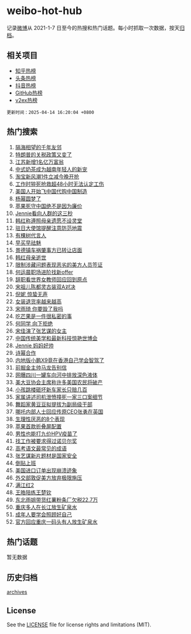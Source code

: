 # weibo-hot-hub

记录[微博](https://www.weibo.com)从 2021-1-7 日至今的热搜和热门话题。每小时抓取一次数据，按天[归档](archives)。

## 相关项目

- [知乎热榜](https://github.com/lonnyzhang423/zhihu-hot-hub)
- [头条热榜](https://github.com/lonnyzhang423/toutiao-hot-hub)
- [抖音热榜](https://github.com/lonnyzhang423/douyin-hot-hub)
- [GitHub热榜](https://github.com/lonnyzhang423/github-hot-hub)
- [v2ex热榜](https://github.com/lonnyzhang423/v2ex-hot-hub)


`更新时间：2025-04-14 16:20:04 +0800`

## 热门搜索

1. [隔海相望的千年友邻](https://m.weibo.cn/search?containerid=100103type%3D1%26t%3D10%26q%3D%23%E9%9A%94%E6%B5%B7%E7%9B%B8%E6%9C%9B%E7%9A%84%E5%8D%83%E5%B9%B4%E5%8F%8B%E9%82%BB%23&stream_entry_id=51&isnewpage=1&extparam=seat%3D1%26q%3D%2523%25E9%259A%2594%25E6%25B5%25B7%25E7%259B%25B8%25E6%259C%259B%25E7%259A%2584%25E5%258D%2583%25E5%25B9%25B4%25E5%258F%258B%25E9%2582%25BB%2523%26pos%3D0%26cate%3D10103%26dgr%3D0%26filter_type%3Drealtimehot%26stream_entry_id%3D51%26c_type%3D51%26display_time%3D1744618803%26pre_seqid%3D1744618803342084185974)
1. [特朗普的关税政策又变了](https://m.weibo.cn/search?containerid=100103type%3D1%26t%3D10%26q%3D%23%E7%89%B9%E6%9C%97%E6%99%AE%E7%9A%84%E5%85%B3%E7%A8%8E%E6%94%BF%E7%AD%96%E5%8F%88%E5%8F%98%E4%BA%86%23&stream_entry_id=31&isnewpage=1&extparam=seat%3D1%26q%3D%2523%25E7%2589%25B9%25E6%259C%2597%25E6%2599%25AE%25E7%259A%2584%25E5%2585%25B3%25E7%25A8%258E%25E6%2594%25BF%25E7%25AD%2596%25E5%258F%2588%25E5%258F%2598%25E4%25BA%2586%2523%26dgr%3D0%26realpos%3D1%26stream_entry_id%3D31%26band_rank%3D1%26flag%3D1%26lcate%3D5001%26pos%3D0%26filter_type%3Drealtimehot%26cate%3D5001%26c_type%3D31%26display_time%3D1744618803%26pre_seqid%3D1744618803342084185974)
1. [江苏新增1名亿万富翁](https://m.weibo.cn/search?containerid=100103type%3D1%26t%3D10%26q%3D%23%E6%B1%9F%E8%8B%8F%E6%96%B0%E5%A2%9E1%E5%90%8D%E4%BA%BF%E4%B8%87%E5%AF%8C%E7%BF%81%23&stream_entry_id=31&isnewpage=1&extparam=seat%3D1%26q%3D%2523%25E6%25B1%259F%25E8%258B%258F%25E6%2596%25B0%25E5%25A2%259E1%25E5%2590%258D%25E4%25BA%25BF%25E4%25B8%2587%25E5%25AF%258C%25E7%25BF%2581%2523%26dgr%3D0%26realpos%3D2%26stream_entry_id%3D31%26band_rank%3D2%26flag%3D1%26lcate%3D5001%26pos%3D1%26filter_type%3Drealtimehot%26cate%3D5001%26c_type%3D31%26display_time%3D1744618803%26pre_seqid%3D1744618803342084185974)
1. [中式奶茶成为越南年轻人的新宠](https://m.weibo.cn/search?containerid=100103type%3D1%26t%3D10%26q%3D%23%E4%B8%AD%E5%BC%8F%E5%A5%B6%E8%8C%B6%E6%88%90%E4%B8%BA%E8%B6%8A%E5%8D%97%E5%B9%B4%E8%BD%BB%E4%BA%BA%E7%9A%84%E6%96%B0%E5%AE%A0%23&stream_entry_id=31&isnewpage=1&extparam=seat%3D1%26q%3D%2523%25E4%25B8%25AD%25E5%25BC%258F%25E5%25A5%25B6%25E8%258C%25B6%25E6%2588%2590%25E4%25B8%25BA%25E8%25B6%258A%25E5%258D%2597%25E5%25B9%25B4%25E8%25BD%25BB%25E4%25BA%25BA%25E7%259A%2584%25E6%2596%25B0%25E5%25AE%25A0%2523%26dgr%3D0%26realpos%3D3%26stream_entry_id%3D31%26band_rank%3D3%26flag%3D0%26lcate%3D5001%26pos%3D2%26filter_type%3Drealtimehot%26cate%3D5001%26c_type%3D31%26display_time%3D1744618803%26pre_seqid%3D1744618803342084185974)
1. [淘宝新风潮1件立减今晚开抢](https://m.weibo.cn/search?containerid=100103type%3D1%26t%3D10%26q%3D%23%E6%B7%98%E5%AE%9D%E6%96%B0%E9%A3%8E%E6%BD%AE1%E4%BB%B6%E7%AB%8B%E5%87%8F%E4%BB%8A%E6%99%9A%E5%BC%80%E6%8A%A2%23&stream_entry_id=31&isnewpage=1&extparam=seat%3D1%26adid%3D282639%26dgr%3D0%26cate%3D5001%26stream_entry_id%3D31%26band_rank%3D4%26pos%3D3%26q%3D%2523%25E6%25B7%2598%25E5%25AE%259D%25E6%2596%25B0%25E9%25A3%258E%25E6%25BD%25AE1%25E4%25BB%25B6%25E7%25AB%258B%25E5%2587%258F%25E4%25BB%258A%25E6%2599%259A%25E5%25BC%2580%25E6%258A%25A2%2523%26topic_ad%3D1%26is_ad_pos%3D1%26filter_type%3Drealtimehot%26lcate%3D5001%26c_type%3D31%26display_time%3D1744618803%26pre_seqid%3D1744618803342084185974)
1. [工作时猝死抢救超48小时无法认定工伤](https://m.weibo.cn/search?containerid=100103type%3D1%26t%3D10%26q%3D%23%E5%B7%A5%E4%BD%9C%E6%97%B6%E7%8C%9D%E6%AD%BB%E6%8A%A2%E6%95%91%E8%B6%8548%E5%B0%8F%E6%97%B6%E6%97%A0%E6%B3%95%E8%AE%A4%E5%AE%9A%E5%B7%A5%E4%BC%A4%23&stream_entry_id=31&isnewpage=1&extparam=seat%3D1%26q%3D%2523%25E5%25B7%25A5%25E4%25BD%259C%25E6%2597%25B6%25E7%258C%259D%25E6%25AD%25BB%25E6%258A%25A2%25E6%2595%2591%25E8%25B6%258548%25E5%25B0%258F%25E6%2597%25B6%25E6%2597%25A0%25E6%25B3%2595%25E8%25AE%25A4%25E5%25AE%259A%25E5%25B7%25A5%25E4%25BC%25A4%2523%26dgr%3D0%26realpos%3D4%26stream_entry_id%3D31%26band_rank%3D4%26flag%3D0%26lcate%3D5001%26pos%3D4%26filter_type%3Drealtimehot%26cate%3D5001%26c_type%3D31%26display_time%3D1744618803%26pre_seqid%3D1744618803342084185974)
1. [美国人开始飞中国代购中国制造](https://m.weibo.cn/search?containerid=100103type%3D1%26t%3D10%26q%3D%23%E7%BE%8E%E5%9B%BD%E4%BA%BA%E5%BC%80%E5%A7%8B%E9%A3%9E%E4%B8%AD%E5%9B%BD%E4%BB%A3%E8%B4%AD%E4%B8%AD%E5%9B%BD%E5%88%B6%E9%80%A0%23&stream_entry_id=31&isnewpage=1&extparam=seat%3D1%26q%3D%2523%25E7%25BE%258E%25E5%259B%25BD%25E4%25BA%25BA%25E5%25BC%2580%25E5%25A7%258B%25E9%25A3%259E%25E4%25B8%25AD%25E5%259B%25BD%25E4%25BB%25A3%25E8%25B4%25AD%25E4%25B8%25AD%25E5%259B%25BD%25E5%2588%25B6%25E9%2580%25A0%2523%26dgr%3D0%26realpos%3D5%26stream_entry_id%3D31%26band_rank%3D5%26flag%3D0%26lcate%3D5001%26pos%3D5%26filter_type%3Drealtimehot%26cate%3D5001%26c_type%3D31%26display_time%3D1744618803%26pre_seqid%3D1744618803342084185974)
1. [杨幂圆梦了](https://m.weibo.cn/search?containerid=100103type%3D1%26t%3D10%26q%3D%23%E6%9D%A8%E5%B9%82%E5%9C%86%E6%A2%A6%E4%BA%86%23&stream_entry_id=31&isnewpage=1&extparam=seat%3D1%26q%3D%2523%25E6%259D%25A8%25E5%25B9%2582%25E5%259C%2586%25E6%25A2%25A6%25E4%25BA%2586%2523%26dgr%3D0%26realpos%3D6%26stream_entry_id%3D31%26band_rank%3D6%26flag%3D16%26lcate%3D5001%26pos%3D6%26filter_type%3Drealtimehot%26cate%3D5001%26c_type%3D31%26display_time%3D1744618803%26pre_seqid%3D1744618803342084185974)
1. [苹果死守中国绝不是因为廉价](https://m.weibo.cn/search?containerid=100103type%3D1%26t%3D10%26q%3D%23%E8%8B%B9%E6%9E%9C%E6%AD%BB%E5%AE%88%E4%B8%AD%E5%9B%BD%E7%BB%9D%E4%B8%8D%E6%98%AF%E5%9B%A0%E4%B8%BA%E5%BB%89%E4%BB%B7%23&stream_entry_id=31&isnewpage=1&extparam=seat%3D1%26q%3D%2523%25E8%258B%25B9%25E6%259E%259C%25E6%25AD%25BB%25E5%25AE%2588%25E4%25B8%25AD%25E5%259B%25BD%25E7%25BB%259D%25E4%25B8%258D%25E6%2598%25AF%25E5%259B%25A0%25E4%25B8%25BA%25E5%25BB%2589%25E4%25BB%25B7%2523%26dgr%3D0%26realpos%3D7%26stream_entry_id%3D31%26band_rank%3D7%26flag%3D0%26lcate%3D5001%26pos%3D7%26filter_type%3Drealtimehot%26cate%3D5001%26c_type%3D31%26display_time%3D1744618803%26pre_seqid%3D1744618803342084185974)
1. [Jennie看向人群的这三秒](https://m.weibo.cn/search?containerid=100103type%3D1%26t%3D10%26q%3DJennie%E7%9C%8B%E5%90%91%E4%BA%BA%E7%BE%A4%E7%9A%84%E8%BF%99%E4%B8%89%E7%A7%92&stream_entry_id=31&isnewpage=1&extparam=seat%3D1%26q%3DJennie%25E7%259C%258B%25E5%2590%2591%25E4%25BA%25BA%25E7%25BE%25A4%25E7%259A%2584%25E8%25BF%2599%25E4%25B8%2589%25E7%25A7%2592%26dgr%3D0%26realpos%3D8%26stream_entry_id%3D31%26band_rank%3D8%26flag%3D1%26lcate%3D5001%26pos%3D8%26filter_type%3Drealtimehot%26cate%3D5001%26c_type%3D31%26display_time%3D1744618803%26pre_seqid%3D1744618803342084185974)
1. [韩红称遵照母亲遗愿不设灵堂](https://m.weibo.cn/search?containerid=100103type%3D1%26t%3D10%26q%3D%23%E9%9F%A9%E7%BA%A2%E7%A7%B0%E9%81%B5%E7%85%A7%E6%AF%8D%E4%BA%B2%E9%81%97%E6%84%BF%E4%B8%8D%E8%AE%BE%E7%81%B5%E5%A0%82%23&stream_entry_id=31&isnewpage=1&extparam=seat%3D1%26q%3D%2523%25E9%259F%25A9%25E7%25BA%25A2%25E7%25A7%25B0%25E9%2581%25B5%25E7%2585%25A7%25E6%25AF%258D%25E4%25BA%25B2%25E9%2581%2597%25E6%2584%25BF%25E4%25B8%258D%25E8%25AE%25BE%25E7%2581%25B5%25E5%25A0%2582%2523%26dgr%3D0%26realpos%3D9%26stream_entry_id%3D31%26band_rank%3D9%26flag%3D1%26lcate%3D5001%26pos%3D9%26filter_type%3Drealtimehot%26cate%3D5001%26c_type%3D31%26display_time%3D1744618803%26pre_seqid%3D1744618803342084185974)
1. [驻日大使馆提醒注意防范地震](https://m.weibo.cn/search?containerid=100103type%3D1%26t%3D10%26q%3D%23%E9%A9%BB%E6%97%A5%E5%A4%A7%E4%BD%BF%E9%A6%86%E6%8F%90%E9%86%92%E6%B3%A8%E6%84%8F%E9%98%B2%E8%8C%83%E5%9C%B0%E9%9C%87%23&stream_entry_id=31&isnewpage=1&extparam=seat%3D1%26q%3D%2523%25E9%25A9%25BB%25E6%2597%25A5%25E5%25A4%25A7%25E4%25BD%25BF%25E9%25A6%2586%25E6%258F%2590%25E9%2586%2592%25E6%25B3%25A8%25E6%2584%258F%25E9%2598%25B2%25E8%258C%2583%25E5%259C%25B0%25E9%259C%2587%2523%26dgr%3D0%26realpos%3D10%26stream_entry_id%3D31%26band_rank%3D10%26flag%3D0%26lcate%3D5001%26pos%3D10%26filter_type%3Drealtimehot%26cate%3D5001%26c_type%3D31%26display_time%3D1744618803%26pre_seqid%3D1744618803342084185974)
1. [有棵树代言人](https://m.weibo.cn/search?containerid=100103type%3D1%26t%3D10%26q%3D%E6%9C%89%E6%A3%B5%E6%A0%91%E4%BB%A3%E8%A8%80%E4%BA%BA&stream_entry_id=31&isnewpage=1&extparam=seat%3D1%26q%3D%25E6%259C%2589%25E6%25A3%25B5%25E6%25A0%2591%25E4%25BB%25A3%25E8%25A8%2580%25E4%25BA%25BA%26dgr%3D0%26realpos%3D11%26stream_entry_id%3D31%26band_rank%3D11%26flag%3D1%26lcate%3D5001%26pos%3D11%26filter_type%3Drealtimehot%26cate%3D5001%26c_type%3D31%26display_time%3D1744618803%26pre_seqid%3D1744618803342084185974)
1. [早买早祛魅](https://m.weibo.cn/search?containerid=100103type%3D1%26t%3D10%26q%3D%E6%97%A9%E4%B9%B0%E6%97%A9%E7%A5%9B%E9%AD%85&stream_entry_id=31&isnewpage=1&extparam=seat%3D1%26q%3D%25E6%2597%25A9%25E4%25B9%25B0%25E6%2597%25A9%25E7%25A5%259B%25E9%25AD%2585%26dgr%3D0%26realpos%3D12%26stream_entry_id%3D31%26band_rank%3D12%26flag%3D1%26lcate%3D5001%26pos%3D12%26filter_type%3Drealtimehot%26cate%3D5001%26c_type%3D31%26display_time%3D1744618803%26pre_seqid%3D1744618803342084185974)
1. [景德镇车祸肇事方已转让店面](https://m.weibo.cn/search?containerid=100103type%3D1%26t%3D10%26q%3D%23%E6%99%AF%E5%BE%B7%E9%95%87%E8%BD%A6%E7%A5%B8%E8%82%87%E4%BA%8B%E6%96%B9%E5%B7%B2%E8%BD%AC%E8%AE%A9%E5%BA%97%E9%9D%A2%23&stream_entry_id=31&isnewpage=1&extparam=seat%3D1%26q%3D%2523%25E6%2599%25AF%25E5%25BE%25B7%25E9%2595%2587%25E8%25BD%25A6%25E7%25A5%25B8%25E8%2582%2587%25E4%25BA%258B%25E6%2596%25B9%25E5%25B7%25B2%25E8%25BD%25AC%25E8%25AE%25A9%25E5%25BA%2597%25E9%259D%25A2%2523%26dgr%3D0%26realpos%3D13%26stream_entry_id%3D31%26band_rank%3D13%26flag%3D2%26lcate%3D5001%26pos%3D13%26filter_type%3Drealtimehot%26cate%3D5001%26c_type%3D31%26display_time%3D1744618803%26pre_seqid%3D1744618803342084185974)
1. [韩红母亲逝世](https://m.weibo.cn/search?containerid=100103type%3D1%26t%3D10%26q%3D%23%E9%9F%A9%E7%BA%A2%E6%AF%8D%E4%BA%B2%E9%80%9D%E4%B8%96%23&stream_entry_id=31&isnewpage=1&extparam=seat%3D1%26q%3D%2523%25E9%259F%25A9%25E7%25BA%25A2%25E6%25AF%258D%25E4%25BA%25B2%25E9%2580%259D%25E4%25B8%2596%2523%26dgr%3D0%26realpos%3D14%26stream_entry_id%3D31%26band_rank%3D14%26flag%3D2%26lcate%3D5001%26pos%3D14%26filter_type%3Drealtimehot%26cate%3D5001%26c_type%3D31%26display_time%3D1744618803%26pre_seqid%3D1744618803342084185974)
1. [限制涉藏问题表现恶劣的美方人员签证](https://m.weibo.cn/search?containerid=100103type%3D1%26t%3D10%26q%3D%23%E9%99%90%E5%88%B6%E6%B6%89%E8%97%8F%E9%97%AE%E9%A2%98%E8%A1%A8%E7%8E%B0%E6%81%B6%E5%8A%A3%E7%9A%84%E7%BE%8E%E6%96%B9%E4%BA%BA%E5%91%98%E7%AD%BE%E8%AF%81%23&stream_entry_id=31&isnewpage=1&extparam=seat%3D1%26q%3D%2523%25E9%2599%2590%25E5%2588%25B6%25E6%25B6%2589%25E8%2597%258F%25E9%2597%25AE%25E9%25A2%2598%25E8%25A1%25A8%25E7%258E%25B0%25E6%2581%25B6%25E5%258A%25A3%25E7%259A%2584%25E7%25BE%258E%25E6%2596%25B9%25E4%25BA%25BA%25E5%2591%2598%25E7%25AD%25BE%25E8%25AF%2581%2523%26dgr%3D0%26realpos%3D15%26stream_entry_id%3D31%26band_rank%3D15%26flag%3D1%26lcate%3D5001%26pos%3D15%26filter_type%3Drealtimehot%26cate%3D5001%26c_type%3D31%26display_time%3D1744618803%26pre_seqid%3D1744618803342084185974)
1. [何运晨职场进阶找新offer](https://m.weibo.cn/search?containerid=100103type%3D1%26t%3D10%26q%3D%23%E4%BD%95%E8%BF%90%E6%99%A8%E8%81%8C%E5%9C%BA%E8%BF%9B%E9%98%B6%E6%89%BE%E6%96%B0offer%23&stream_entry_id=31&isnewpage=1&extparam=seat%3D1%26q%3D%2523%25E4%25BD%2595%25E8%25BF%2590%25E6%2599%25A8%25E8%2581%258C%25E5%259C%25BA%25E8%25BF%259B%25E9%2598%25B6%25E6%2589%25BE%25E6%2596%25B0offer%2523%26dgr%3D0%26realpos%3D16%26stream_entry_id%3D31%26band_rank%3D16%26flag%3D1%26lcate%3D5001%26pos%3D16%26filter_type%3Drealtimehot%26cate%3D5001%26c_type%3D31%26display_time%3D1744618803%26pre_seqid%3D1744618803342084185974)
1. [辞职看世界女教师回应回到原点](https://m.weibo.cn/search?containerid=100103type%3D1%26t%3D10%26q%3D%23%E8%BE%9E%E8%81%8C%E7%9C%8B%E4%B8%96%E7%95%8C%E5%A5%B3%E6%95%99%E5%B8%88%E5%9B%9E%E5%BA%94%E5%9B%9E%E5%88%B0%E5%8E%9F%E7%82%B9%23&stream_entry_id=31&isnewpage=1&extparam=seat%3D1%26q%3D%2523%25E8%25BE%259E%25E8%2581%258C%25E7%259C%258B%25E4%25B8%2596%25E7%2595%258C%25E5%25A5%25B3%25E6%2595%2599%25E5%25B8%2588%25E5%259B%259E%25E5%25BA%2594%25E5%259B%259E%25E5%2588%25B0%25E5%258E%259F%25E7%2582%25B9%2523%26dgr%3D0%26realpos%3D17%26stream_entry_id%3D31%26band_rank%3D17%26flag%3D1%26lcate%3D5001%26pos%3D17%26filter_type%3Drealtimehot%26cate%3D5001%26c_type%3D31%26display_time%3D1744618803%26pre_seqid%3D1744618803342084185974)
1. [宋祖儿陈都灵古装双A对决](https://m.weibo.cn/search?containerid=100103type%3D1%26t%3D10%26q%3D%E5%AE%8B%E7%A5%96%E5%84%BF%E9%99%88%E9%83%BD%E7%81%B5%E5%8F%A4%E8%A3%85%E5%8F%8CA%E5%AF%B9%E5%86%B3&stream_entry_id=31&isnewpage=1&extparam=seat%3D1%26q%3D%25E5%25AE%258B%25E7%25A5%2596%25E5%2584%25BF%25E9%2599%2588%25E9%2583%25BD%25E7%2581%25B5%25E5%258F%25A4%25E8%25A3%2585%25E5%258F%258CA%25E5%25AF%25B9%25E5%2586%25B3%26dgr%3D0%26realpos%3D18%26stream_entry_id%3D31%26band_rank%3D18%26flag%3D1%26lcate%3D5001%26pos%3D18%26filter_type%3Drealtimehot%26cate%3D5001%26c_type%3D31%26display_time%3D1744618803%26pre_seqid%3D1744618803342084185974)
1. [倪妮 惊蛰无声](https://m.weibo.cn/search?containerid=100103type%3D1%26t%3D10%26q%3D%E5%80%AA%E5%A6%AE+%E6%83%8A%E8%9B%B0%E6%97%A0%E5%A3%B0&stream_entry_id=31&isnewpage=1&extparam=seat%3D1%26q%3D%25E5%2580%25AA%25E5%25A6%25AE%2520%25E6%2583%258A%25E8%259B%25B0%25E6%2597%25A0%25E5%25A3%25B0%26dgr%3D0%26realpos%3D19%26stream_entry_id%3D31%26band_rank%3D19%26flag%3D1%26lcate%3D5001%26pos%3D19%26filter_type%3Drealtimehot%26cate%3D5001%26c_type%3D31%26display_time%3D1744618803%26pre_seqid%3D1744618803342084185974)
1. [女装退货率越来越高](https://m.weibo.cn/search?containerid=100103type%3D1%26t%3D10%26q%3D%23%E5%A5%B3%E8%A3%85%E9%80%80%E8%B4%A7%E7%8E%87%E8%B6%8A%E6%9D%A5%E8%B6%8A%E9%AB%98%23&stream_entry_id=31&isnewpage=1&extparam=seat%3D1%26q%3D%2523%25E5%25A5%25B3%25E8%25A3%2585%25E9%2580%2580%25E8%25B4%25A7%25E7%258E%2587%25E8%25B6%258A%25E6%259D%25A5%25E8%25B6%258A%25E9%25AB%2598%2523%26dgr%3D0%26realpos%3D20%26stream_entry_id%3D31%26band_rank%3D20%26flag%3D1%26lcate%3D5001%26pos%3D20%26filter_type%3Drealtimehot%26cate%3D5001%26c_type%3D31%26display_time%3D1744618803%26pre_seqid%3D1744618803342084185974)
1. [宋雨琦 你要毁了我吗](https://m.weibo.cn/search?containerid=100103type%3D1%26t%3D10%26q%3D%E5%AE%8B%E9%9B%A8%E7%90%A6+%E4%BD%A0%E8%A6%81%E6%AF%81%E4%BA%86%E6%88%91%E5%90%97&stream_entry_id=31&isnewpage=1&extparam=seat%3D1%26q%3D%25E5%25AE%258B%25E9%259B%25A8%25E7%2590%25A6%2520%25E4%25BD%25A0%25E8%25A6%2581%25E6%25AF%2581%25E4%25BA%2586%25E6%2588%2591%25E5%2590%2597%26dgr%3D0%26realpos%3D21%26stream_entry_id%3D31%26band_rank%3D21%26flag%3D1%26lcate%3D5001%26pos%3D21%26filter_type%3Drealtimehot%26cate%3D5001%26c_type%3D31%26display_time%3D1744618803%26pre_seqid%3D1744618803342084185974)
1. [吃芒果是一件很私密的事](https://m.weibo.cn/search?containerid=100103type%3D1%26t%3D10%26q%3D%E5%90%83%E8%8A%92%E6%9E%9C%E6%98%AF%E4%B8%80%E4%BB%B6%E5%BE%88%E7%A7%81%E5%AF%86%E7%9A%84%E4%BA%8B&stream_entry_id=31&isnewpage=1&extparam=seat%3D1%26q%3D%25E5%2590%2583%25E8%258A%2592%25E6%259E%259C%25E6%2598%25AF%25E4%25B8%2580%25E4%25BB%25B6%25E5%25BE%2588%25E7%25A7%2581%25E5%25AF%2586%25E7%259A%2584%25E4%25BA%258B%26dgr%3D0%26realpos%3D22%26stream_entry_id%3D31%26band_rank%3D22%26flag%3D2%26lcate%3D5001%26pos%3D22%26filter_type%3Drealtimehot%26cate%3D5001%26c_type%3D31%26display_time%3D1744618803%26pre_seqid%3D1744618803342084185974)
1. [何同学 向下拒绝](https://m.weibo.cn/search?containerid=100103type%3D1%26t%3D10%26q%3D%E4%BD%95%E5%90%8C%E5%AD%A6+%E5%90%91%E4%B8%8B%E6%8B%92%E7%BB%9D&stream_entry_id=31&isnewpage=1&extparam=seat%3D1%26q%3D%25E4%25BD%2595%25E5%2590%258C%25E5%25AD%25A6%2520%25E5%2590%2591%25E4%25B8%258B%25E6%258B%2592%25E7%25BB%259D%26dgr%3D0%26realpos%3D23%26stream_entry_id%3D31%26band_rank%3D23%26flag%3D0%26lcate%3D5001%26pos%3D23%26filter_type%3Drealtimehot%26cate%3D5001%26c_type%3D31%26display_time%3D1744618803%26pre_seqid%3D1744618803342084185974)
1. [宋佳演了张艺谋的女主](https://m.weibo.cn/search?containerid=100103type%3D1%26t%3D10%26q%3D%E5%AE%8B%E4%BD%B3%E6%BC%94%E4%BA%86%E5%BC%A0%E8%89%BA%E8%B0%8B%E7%9A%84%E5%A5%B3%E4%B8%BB&stream_entry_id=31&isnewpage=1&extparam=seat%3D1%26q%3D%25E5%25AE%258B%25E4%25BD%25B3%25E6%25BC%2594%25E4%25BA%2586%25E5%25BC%25A0%25E8%2589%25BA%25E8%25B0%258B%25E7%259A%2584%25E5%25A5%25B3%25E4%25B8%25BB%26dgr%3D0%26realpos%3D24%26stream_entry_id%3D31%26band_rank%3D24%26flag%3D1%26lcate%3D5001%26pos%3D24%26filter_type%3Drealtimehot%26cate%3D5001%26c_type%3D31%26display_time%3D1744618803%26pre_seqid%3D1744618803342084185974)
1. [中国传统美学和最新科技惊艳世博会](https://m.weibo.cn/search?containerid=100103type%3D1%26t%3D10%26q%3D%23%E4%B8%AD%E5%9B%BD%E4%BC%A0%E7%BB%9F%E7%BE%8E%E5%AD%A6%E5%92%8C%E6%9C%80%E6%96%B0%E7%A7%91%E6%8A%80%E6%83%8A%E8%89%B3%E4%B8%96%E5%8D%9A%E4%BC%9A%23&stream_entry_id=31&isnewpage=1&extparam=seat%3D1%26q%3D%2523%25E4%25B8%25AD%25E5%259B%25BD%25E4%25BC%25A0%25E7%25BB%259F%25E7%25BE%258E%25E5%25AD%25A6%25E5%2592%258C%25E6%259C%2580%25E6%2596%25B0%25E7%25A7%2591%25E6%258A%2580%25E6%2583%258A%25E8%2589%25B3%25E4%25B8%2596%25E5%258D%259A%25E4%25BC%259A%2523%26dgr%3D0%26realpos%3D25%26stream_entry_id%3D31%26band_rank%3D25%26flag%3D1%26lcate%3D5001%26pos%3D25%26filter_type%3Drealtimehot%26cate%3D5001%26c_type%3D31%26display_time%3D1744618803%26pre_seqid%3D1744618803342084185974)
1. [Jennie 妈妈好帅](https://m.weibo.cn/search?containerid=100103type%3D1%26t%3D10%26q%3DJennie+%E5%A6%88%E5%A6%88%E5%A5%BD%E5%B8%85&stream_entry_id=31&isnewpage=1&extparam=seat%3D1%26q%3DJennie%2520%25E5%25A6%2588%25E5%25A6%2588%25E5%25A5%25BD%25E5%25B8%2585%26dgr%3D0%26realpos%3D26%26stream_entry_id%3D31%26band_rank%3D26%26flag%3D0%26lcate%3D5001%26pos%3D26%26filter_type%3Drealtimehot%26cate%3D5001%26c_type%3D31%26display_time%3D1744618803%26pre_seqid%3D1744618803342084185974)
1. [诗幂合作](https://m.weibo.cn/search?containerid=100103type%3D1%26t%3D10%26q%3D%E8%AF%97%E5%B9%82%E5%90%88%E4%BD%9C&stream_entry_id=31&isnewpage=1&extparam=seat%3D1%26q%3D%25E8%25AF%2597%25E5%25B9%2582%25E5%2590%2588%25E4%25BD%259C%26dgr%3D0%26realpos%3D27%26stream_entry_id%3D31%26band_rank%3D27%26flag%3D0%26lcate%3D5001%26pos%3D27%26filter_type%3Drealtimehot%26cate%3D5001%26c_type%3D31%26display_time%3D1744618803%26pre_seqid%3D1744618803342084185974)
1. [内地版小鹏X9竟在香港自己学会智驾了](https://m.weibo.cn/search?containerid=100103type%3D1%26t%3D10%26q%3D%23%E5%86%85%E5%9C%B0%E7%89%88%E5%B0%8F%E9%B9%8FX9%E7%AB%9F%E5%9C%A8%E9%A6%99%E6%B8%AF%E8%87%AA%E5%B7%B1%E5%AD%A6%E4%BC%9A%E6%99%BA%E9%A9%BE%E4%BA%86%23&stream_entry_id=31&isnewpage=1&extparam=seat%3D1%26q%3D%2523%25E5%2586%2585%25E5%259C%25B0%25E7%2589%2588%25E5%25B0%258F%25E9%25B9%258FX9%25E7%25AB%259F%25E5%259C%25A8%25E9%25A6%2599%25E6%25B8%25AF%25E8%2587%25AA%25E5%25B7%25B1%25E5%25AD%25A6%25E4%25BC%259A%25E6%2599%25BA%25E9%25A9%25BE%25E4%25BA%2586%2523%26dgr%3D0%26realpos%3D28%26stream_entry_id%3D31%26band_rank%3D28%26flag%3D1%26lcate%3D5001%26pos%3D28%26filter_type%3Drealtimehot%26cate%3D5001%26c_type%3D31%26display_time%3D1744618803%26pre_seqid%3D1744618803342084185974)
1. [前掘金主帅马龙告别信](https://m.weibo.cn/search?containerid=100103type%3D1%26t%3D10%26q%3D%23%E5%89%8D%E6%8E%98%E9%87%91%E4%B8%BB%E5%B8%85%E9%A9%AC%E9%BE%99%E5%91%8A%E5%88%AB%E4%BF%A1%23&stream_entry_id=31&isnewpage=1&extparam=seat%3D1%26q%3D%2523%25E5%2589%258D%25E6%258E%2598%25E9%2587%2591%25E4%25B8%25BB%25E5%25B8%2585%25E9%25A9%25AC%25E9%25BE%2599%25E5%2591%258A%25E5%2588%25AB%25E4%25BF%25A1%2523%26dgr%3D0%26realpos%3D29%26stream_entry_id%3D31%26band_rank%3D29%26flag%3D0%26lcate%3D5001%26pos%3D29%26filter_type%3Drealtimehot%26cate%3D5001%26c_type%3D31%26display_time%3D1744618803%26pre_seqid%3D1744618803342084185974)
1. [网曝四川一罐车向河中排放深色液体](https://m.weibo.cn/search?containerid=100103type%3D1%26t%3D10%26q%3D%23%E7%BD%91%E6%9B%9D%E5%9B%9B%E5%B7%9D%E4%B8%80%E7%BD%90%E8%BD%A6%E5%90%91%E6%B2%B3%E4%B8%AD%E6%8E%92%E6%94%BE%E6%B7%B1%E8%89%B2%E6%B6%B2%E4%BD%93%23&stream_entry_id=31&isnewpage=1&extparam=seat%3D1%26q%3D%2523%25E7%25BD%2591%25E6%259B%259D%25E5%259B%259B%25E5%25B7%259D%25E4%25B8%2580%25E7%25BD%2590%25E8%25BD%25A6%25E5%2590%2591%25E6%25B2%25B3%25E4%25B8%25AD%25E6%258E%2592%25E6%2594%25BE%25E6%25B7%25B1%25E8%2589%25B2%25E6%25B6%25B2%25E4%25BD%2593%2523%26dgr%3D0%26realpos%3D30%26stream_entry_id%3D31%26band_rank%3D30%26flag%3D1%26lcate%3D5001%26pos%3D30%26filter_type%3Drealtimehot%26cate%3D5001%26c_type%3D31%26display_time%3D1744618803%26pre_seqid%3D1744618803342084185974)
1. [美大豆协会主席称许多美国农民将破产](https://m.weibo.cn/search?containerid=100103type%3D1%26t%3D10%26q%3D%23%E7%BE%8E%E5%A4%A7%E8%B1%86%E5%8D%8F%E4%BC%9A%E4%B8%BB%E5%B8%AD%E7%A7%B0%E8%AE%B8%E5%A4%9A%E7%BE%8E%E5%9B%BD%E5%86%9C%E6%B0%91%E5%B0%86%E7%A0%B4%E4%BA%A7%23&stream_entry_id=31&isnewpage=1&extparam=seat%3D1%26q%3D%2523%25E7%25BE%258E%25E5%25A4%25A7%25E8%25B1%2586%25E5%258D%258F%25E4%25BC%259A%25E4%25B8%25BB%25E5%25B8%25AD%25E7%25A7%25B0%25E8%25AE%25B8%25E5%25A4%259A%25E7%25BE%258E%25E5%259B%25BD%25E5%2586%259C%25E6%25B0%2591%25E5%25B0%2586%25E7%25A0%25B4%25E4%25BA%25A7%2523%26dgr%3D0%26realpos%3D31%26stream_entry_id%3D31%26band_rank%3D31%26flag%3D1%26lcate%3D5001%26pos%3D31%26filter_type%3Drealtimehot%26cate%3D5001%26c_type%3D31%26display_time%3D1744618803%26pre_seqid%3D1744618803342084185974)
1. [小孩跳楼砸坏新车家长只赔几百](https://m.weibo.cn/search?containerid=100103type%3D1%26t%3D10%26q%3D%23%E5%B0%8F%E5%AD%A9%E8%B7%B3%E6%A5%BC%E7%A0%B8%E5%9D%8F%E6%96%B0%E8%BD%A6%E5%AE%B6%E9%95%BF%E5%8F%AA%E8%B5%94%E5%87%A0%E7%99%BE%23&stream_entry_id=31&isnewpage=1&extparam=seat%3D1%26q%3D%2523%25E5%25B0%258F%25E5%25AD%25A9%25E8%25B7%25B3%25E6%25A5%25BC%25E7%25A0%25B8%25E5%259D%258F%25E6%2596%25B0%25E8%25BD%25A6%25E5%25AE%25B6%25E9%2595%25BF%25E5%258F%25AA%25E8%25B5%2594%25E5%2587%25A0%25E7%2599%25BE%2523%26dgr%3D0%26realpos%3D32%26stream_entry_id%3D31%26band_rank%3D32%26flag%3D0%26lcate%3D5001%26pos%3D32%26filter_type%3Drealtimehot%26cate%3D5001%26c_type%3D31%26display_time%3D1744618803%26pre_seqid%3D1744618803342084185974)
1. [家属讲述司机泄愤撞死一家三口案细节](https://m.weibo.cn/search?containerid=100103type%3D1%26t%3D10%26q%3D%23%E5%AE%B6%E5%B1%9E%E8%AE%B2%E8%BF%B0%E5%8F%B8%E6%9C%BA%E6%B3%84%E6%84%A4%E6%92%9E%E6%AD%BB%E4%B8%80%E5%AE%B6%E4%B8%89%E5%8F%A3%E6%A1%88%E7%BB%86%E8%8A%82%23&stream_entry_id=31&isnewpage=1&extparam=seat%3D1%26q%3D%2523%25E5%25AE%25B6%25E5%25B1%259E%25E8%25AE%25B2%25E8%25BF%25B0%25E5%258F%25B8%25E6%259C%25BA%25E6%25B3%2584%25E6%2584%25A4%25E6%2592%259E%25E6%25AD%25BB%25E4%25B8%2580%25E5%25AE%25B6%25E4%25B8%2589%25E5%258F%25A3%25E6%25A1%2588%25E7%25BB%2586%25E8%258A%2582%2523%26dgr%3D0%26realpos%3D33%26stream_entry_id%3D31%26band_rank%3D33%26flag%3D1%26lcate%3D5001%26pos%3D33%26filter_type%3Drealtimehot%26cate%3D5001%26c_type%3D31%26display_time%3D1744618803%26pre_seqid%3D1744618803342084185974)
1. [舞蹈家黄豆豆拟提拔为副局级干部](https://m.weibo.cn/search?containerid=100103type%3D1%26t%3D10%26q%3D%23%E8%88%9E%E8%B9%88%E5%AE%B6%E9%BB%84%E8%B1%86%E8%B1%86%E6%8B%9F%E6%8F%90%E6%8B%94%E4%B8%BA%E5%89%AF%E5%B1%80%E7%BA%A7%E5%B9%B2%E9%83%A8%23&stream_entry_id=31&isnewpage=1&extparam=seat%3D1%26q%3D%2523%25E8%2588%259E%25E8%25B9%2588%25E5%25AE%25B6%25E9%25BB%2584%25E8%25B1%2586%25E8%25B1%2586%25E6%258B%259F%25E6%258F%2590%25E6%258B%2594%25E4%25B8%25BA%25E5%2589%25AF%25E5%25B1%2580%25E7%25BA%25A7%25E5%25B9%25B2%25E9%2583%25A8%2523%26dgr%3D0%26realpos%3D34%26stream_entry_id%3D31%26band_rank%3D34%26flag%3D1%26lcate%3D5001%26pos%3D34%26filter_type%3Drealtimehot%26cate%3D5001%26c_type%3D31%26display_time%3D1744618803%26pre_seqid%3D1744618803342084185974)
1. [哪吒内部人士回应传原CEO张勇在英国](https://m.weibo.cn/search?containerid=100103type%3D1%26t%3D10%26q%3D%23%E5%93%AA%E5%90%92%E5%86%85%E9%83%A8%E4%BA%BA%E5%A3%AB%E5%9B%9E%E5%BA%94%E4%BC%A0%E5%8E%9FCEO%E5%BC%A0%E5%8B%87%E5%9C%A8%E8%8B%B1%E5%9B%BD%23&stream_entry_id=31&isnewpage=1&extparam=seat%3D1%26q%3D%2523%25E5%2593%25AA%25E5%2590%2592%25E5%2586%2585%25E9%2583%25A8%25E4%25BA%25BA%25E5%25A3%25AB%25E5%259B%259E%25E5%25BA%2594%25E4%25BC%25A0%25E5%258E%259FCEO%25E5%25BC%25A0%25E5%258B%2587%25E5%259C%25A8%25E8%258B%25B1%25E5%259B%25BD%2523%26dgr%3D0%26realpos%3D35%26stream_entry_id%3D31%26band_rank%3D35%26flag%3D1%26lcate%3D5001%26pos%3D35%26filter_type%3Drealtimehot%26cate%3D5001%26c_type%3D31%26display_time%3D1744618803%26pre_seqid%3D1744618803342084185974)
1. [生理性厌恶的8个表现](https://m.weibo.cn/search?containerid=100103type%3D1%26t%3D10%26q%3D%23%E7%94%9F%E7%90%86%E6%80%A7%E5%8E%8C%E6%81%B6%E7%9A%848%E4%B8%AA%E8%A1%A8%E7%8E%B0%23&stream_entry_id=31&isnewpage=1&extparam=seat%3D1%26q%3D%2523%25E7%2594%259F%25E7%2590%2586%25E6%2580%25A7%25E5%258E%258C%25E6%2581%25B6%25E7%259A%25848%25E4%25B8%25AA%25E8%25A1%25A8%25E7%258E%25B0%2523%26dgr%3D0%26realpos%3D36%26stream_entry_id%3D31%26band_rank%3D36%26flag%3D1%26lcate%3D5001%26pos%3D36%26filter_type%3Drealtimehot%26cate%3D5001%26c_type%3D31%26display_time%3D1744618803%26pre_seqid%3D1744618803342084185974)
1. [苹果首款折叠屏配置](https://m.weibo.cn/search?containerid=100103type%3D1%26t%3D10%26q%3D%23%E8%8B%B9%E6%9E%9C%E9%A6%96%E6%AC%BE%E6%8A%98%E5%8F%A0%E5%B1%8F%E9%85%8D%E7%BD%AE%23&stream_entry_id=31&isnewpage=1&extparam=seat%3D1%26q%3D%2523%25E8%258B%25B9%25E6%259E%259C%25E9%25A6%2596%25E6%25AC%25BE%25E6%258A%2598%25E5%258F%25A0%25E5%25B1%258F%25E9%2585%258D%25E7%25BD%25AE%2523%26dgr%3D0%26realpos%3D37%26stream_entry_id%3D31%26band_rank%3D37%26flag%3D1%26lcate%3D5001%26pos%3D37%26filter_type%3Drealtimehot%26cate%3D5001%26c_type%3D31%26display_time%3D1744618803%26pre_seqid%3D1744618803342084185974)
1. [男性也能打九价HPV疫苗了](https://m.weibo.cn/search?containerid=100103type%3D1%26t%3D10%26q%3D%23%E7%94%B7%E6%80%A7%E4%B9%9F%E8%83%BD%E6%89%93%E4%B9%9D%E4%BB%B7HPV%E7%96%AB%E8%8B%97%E4%BA%86%23&stream_entry_id=31&isnewpage=1&extparam=seat%3D1%26q%3D%2523%25E7%2594%25B7%25E6%2580%25A7%25E4%25B9%259F%25E8%2583%25BD%25E6%2589%2593%25E4%25B9%259D%25E4%25BB%25B7HPV%25E7%2596%25AB%25E8%258B%2597%25E4%25BA%2586%2523%26dgr%3D0%26realpos%3D38%26stream_entry_id%3D31%26band_rank%3D38%26flag%3D1%26lcate%3D5001%26pos%3D38%26filter_type%3Drealtimehot%26cate%3D5001%26c_type%3D31%26display_time%3D1744618803%26pre_seqid%3D1744618803342084185974)
1. [找工作被要求得过诺贝尔奖](https://m.weibo.cn/search?containerid=100103type%3D1%26t%3D10%26q%3D%E6%89%BE%E5%B7%A5%E4%BD%9C%E8%A2%AB%E8%A6%81%E6%B1%82%E5%BE%97%E8%BF%87%E8%AF%BA%E8%B4%9D%E5%B0%94%E5%A5%96&stream_entry_id=31&isnewpage=1&extparam=seat%3D1%26q%3D%25E6%2589%25BE%25E5%25B7%25A5%25E4%25BD%259C%25E8%25A2%25AB%25E8%25A6%2581%25E6%25B1%2582%25E5%25BE%2597%25E8%25BF%2587%25E8%25AF%25BA%25E8%25B4%259D%25E5%25B0%2594%25E5%25A5%2596%26dgr%3D0%26realpos%3D39%26stream_entry_id%3D31%26band_rank%3D39%26flag%3D0%26lcate%3D5001%26pos%3D39%26filter_type%3Drealtimehot%26cate%3D5001%26c_type%3D31%26display_time%3D1744618803%26pre_seqid%3D1744618803342084185974)
1. [高考语文最常见的成语](https://m.weibo.cn/search?containerid=100103type%3D1%26t%3D10%26q%3D%E9%AB%98%E8%80%83%E8%AF%AD%E6%96%87%E6%9C%80%E5%B8%B8%E8%A7%81%E7%9A%84%E6%88%90%E8%AF%AD&stream_entry_id=31&isnewpage=1&extparam=seat%3D1%26q%3D%25E9%25AB%2598%25E8%2580%2583%25E8%25AF%25AD%25E6%2596%2587%25E6%259C%2580%25E5%25B8%25B8%25E8%25A7%2581%25E7%259A%2584%25E6%2588%2590%25E8%25AF%25AD%26dgr%3D0%26realpos%3D40%26stream_entry_id%3D31%26band_rank%3D40%26flag%3D1%26lcate%3D5001%26pos%3D40%26filter_type%3Drealtimehot%26cate%3D5001%26c_type%3D31%26display_time%3D1744618803%26pre_seqid%3D1744618803342084185974)
1. [张艺谋新片题材是国家安全](https://m.weibo.cn/search?containerid=100103type%3D1%26t%3D10%26q%3D%23%E5%BC%A0%E8%89%BA%E8%B0%8B%E6%96%B0%E7%89%87%E9%A2%98%E6%9D%90%E6%98%AF%E5%9B%BD%E5%AE%B6%E5%AE%89%E5%85%A8%23&stream_entry_id=31&isnewpage=1&extparam=seat%3D1%26q%3D%2523%25E5%25BC%25A0%25E8%2589%25BA%25E8%25B0%258B%25E6%2596%25B0%25E7%2589%2587%25E9%25A2%2598%25E6%259D%2590%25E6%2598%25AF%25E5%259B%25BD%25E5%25AE%25B6%25E5%25AE%2589%25E5%2585%25A8%2523%26dgr%3D0%26realpos%3D41%26stream_entry_id%3D31%26band_rank%3D41%26flag%3D0%26lcate%3D5001%26pos%3D41%26filter_type%3Drealtimehot%26cate%3D5001%26c_type%3D31%26display_time%3D1744618803%26pre_seqid%3D1744618803342084185974)
1. [倒贴上班](https://m.weibo.cn/search?containerid=100103type%3D1%26t%3D10%26q%3D%E5%80%92%E8%B4%B4%E4%B8%8A%E7%8F%AD&stream_entry_id=31&isnewpage=1&extparam=seat%3D1%26q%3D%25E5%2580%2592%25E8%25B4%25B4%25E4%25B8%258A%25E7%258F%25AD%26dgr%3D0%26realpos%3D42%26stream_entry_id%3D31%26band_rank%3D42%26flag%3D1%26lcate%3D5001%26pos%3D42%26filter_type%3Drealtimehot%26cate%3D5001%26c_type%3D31%26display_time%3D1744618803%26pre_seqid%3D1744618803342084185974)
1. [美国进口订单出现崩溃迹象](https://m.weibo.cn/search?containerid=100103type%3D1%26t%3D10%26q%3D%23%E7%BE%8E%E5%9B%BD%E8%BF%9B%E5%8F%A3%E8%AE%A2%E5%8D%95%E5%87%BA%E7%8E%B0%E5%B4%A9%E6%BA%83%E8%BF%B9%E8%B1%A1%23&stream_entry_id=31&isnewpage=1&extparam=seat%3D1%26q%3D%2523%25E7%25BE%258E%25E5%259B%25BD%25E8%25BF%259B%25E5%258F%25A3%25E8%25AE%25A2%25E5%258D%2595%25E5%2587%25BA%25E7%258E%25B0%25E5%25B4%25A9%25E6%25BA%2583%25E8%25BF%25B9%25E8%25B1%25A1%2523%26dgr%3D0%26realpos%3D43%26stream_entry_id%3D31%26band_rank%3D43%26flag%3D1%26lcate%3D5001%26pos%3D43%26filter_type%3Drealtimehot%26cate%3D5001%26c_type%3D31%26display_time%3D1744618803%26pre_seqid%3D1744618803342084185974)
1. [外交部敦促美方放弃极限施压](https://m.weibo.cn/search?containerid=100103type%3D1%26t%3D10%26q%3D%23%E5%A4%96%E4%BA%A4%E9%83%A8%E6%95%A6%E4%BF%83%E7%BE%8E%E6%96%B9%E6%94%BE%E5%BC%83%E6%9E%81%E9%99%90%E6%96%BD%E5%8E%8B%23&stream_entry_id=31&isnewpage=1&extparam=seat%3D1%26q%3D%2523%25E5%25A4%2596%25E4%25BA%25A4%25E9%2583%25A8%25E6%2595%25A6%25E4%25BF%2583%25E7%25BE%258E%25E6%2596%25B9%25E6%2594%25BE%25E5%25BC%2583%25E6%259E%2581%25E9%2599%2590%25E6%2596%25BD%25E5%258E%258B%2523%26dgr%3D0%26realpos%3D44%26stream_entry_id%3D31%26band_rank%3D44%26flag%3D1%26lcate%3D5001%26pos%3D44%26filter_type%3Drealtimehot%26cate%3D5001%26c_type%3D31%26display_time%3D1744618803%26pre_seqid%3D1744618803342084185974)
1. [满江红2](https://m.weibo.cn/search?containerid=100103type%3D1%26t%3D10%26q%3D%E6%BB%A1%E6%B1%9F%E7%BA%A22&stream_entry_id=31&isnewpage=1&extparam=seat%3D1%26q%3D%25E6%25BB%25A1%25E6%25B1%259F%25E7%25BA%25A22%26dgr%3D0%26realpos%3D45%26stream_entry_id%3D31%26band_rank%3D45%26flag%3D1%26lcate%3D5001%26pos%3D45%26filter_type%3Drealtimehot%26cate%3D5001%26c_type%3D31%26display_time%3D1744618803%26pre_seqid%3D1744618803342084185974)
1. [王皓陪练王楚钦](https://m.weibo.cn/search?containerid=100103type%3D1%26t%3D10%26q%3D%E7%8E%8B%E7%9A%93%E9%99%AA%E7%BB%83%E7%8E%8B%E6%A5%9A%E9%92%A6&stream_entry_id=31&isnewpage=1&extparam=seat%3D1%26q%3D%25E7%258E%258B%25E7%259A%2593%25E9%2599%25AA%25E7%25BB%2583%25E7%258E%258B%25E6%25A5%259A%25E9%2592%25A6%26dgr%3D0%26realpos%3D46%26stream_entry_id%3D31%26band_rank%3D46%26flag%3D0%26lcate%3D5001%26pos%3D46%26filter_type%3Drealtimehot%26cate%3D5001%26c_type%3D31%26display_time%3D1744618803%26pre_seqid%3D1744618803342084185974)
1. [东北雨姐带货红薯粉条厂欠税22.7万](https://m.weibo.cn/search?containerid=100103type%3D1%26t%3D10%26q%3D%23%E4%B8%9C%E5%8C%97%E9%9B%A8%E5%A7%90%E5%B8%A6%E8%B4%A7%E7%BA%A2%E8%96%AF%E7%B2%89%E6%9D%A1%E5%8E%82%E6%AC%A0%E7%A8%8E22.7%E4%B8%87%23&stream_entry_id=31&isnewpage=1&extparam=seat%3D1%26q%3D%2523%25E4%25B8%259C%25E5%258C%2597%25E9%259B%25A8%25E5%25A7%2590%25E5%25B8%25A6%25E8%25B4%25A7%25E7%25BA%25A2%25E8%2596%25AF%25E7%25B2%2589%25E6%259D%25A1%25E5%258E%2582%25E6%25AC%25A0%25E7%25A8%258E22.7%25E4%25B8%2587%2523%26dgr%3D0%26realpos%3D47%26stream_entry_id%3D31%26band_rank%3D47%26flag%3D1%26lcate%3D5001%26pos%3D47%26filter_type%3Drealtimehot%26cate%3D5001%26c_type%3D31%26display_time%3D1744618803%26pre_seqid%3D1744618803342084185974)
1. [重庆多人在长江放生矿泉水](https://m.weibo.cn/search?containerid=100103type%3D1%26t%3D10%26q%3D%23%E9%87%8D%E5%BA%86%E5%A4%9A%E4%BA%BA%E5%9C%A8%E9%95%BF%E6%B1%9F%E6%94%BE%E7%94%9F%E7%9F%BF%E6%B3%89%E6%B0%B4%23&stream_entry_id=31&isnewpage=1&extparam=seat%3D1%26q%3D%2523%25E9%2587%258D%25E5%25BA%2586%25E5%25A4%259A%25E4%25BA%25BA%25E5%259C%25A8%25E9%2595%25BF%25E6%25B1%259F%25E6%2594%25BE%25E7%2594%259F%25E7%259F%25BF%25E6%25B3%2589%25E6%25B0%25B4%2523%26dgr%3D0%26realpos%3D48%26stream_entry_id%3D31%26band_rank%3D48%26flag%3D1%26lcate%3D5001%26pos%3D48%26filter_type%3Drealtimehot%26cate%3D5001%26c_type%3D31%26display_time%3D1744618803%26pre_seqid%3D1744618803342084185974)
1. [成年人要学会照顾好自己](https://m.weibo.cn/search?containerid=100103type%3D1%26t%3D10%26q%3D%E6%88%90%E5%B9%B4%E4%BA%BA%E8%A6%81%E5%AD%A6%E4%BC%9A%E7%85%A7%E9%A1%BE%E5%A5%BD%E8%87%AA%E5%B7%B1&stream_entry_id=31&isnewpage=1&extparam=seat%3D1%26q%3D%25E6%2588%2590%25E5%25B9%25B4%25E4%25BA%25BA%25E8%25A6%2581%25E5%25AD%25A6%25E4%25BC%259A%25E7%2585%25A7%25E9%25A1%25BE%25E5%25A5%25BD%25E8%2587%25AA%25E5%25B7%25B1%26dgr%3D0%26realpos%3D49%26stream_entry_id%3D31%26band_rank%3D49%26flag%3D1%26lcate%3D5001%26pos%3D49%26filter_type%3Drealtimehot%26cate%3D5001%26c_type%3D31%26display_time%3D1744618803%26pre_seqid%3D1744618803342084185974)
1. [官方回应重庆一码头有人放生矿泉水](https://m.weibo.cn/search?containerid=100103type%3D1%26t%3D10%26q%3D%23%E5%AE%98%E6%96%B9%E5%9B%9E%E5%BA%94%E9%87%8D%E5%BA%86%E4%B8%80%E7%A0%81%E5%A4%B4%E6%9C%89%E4%BA%BA%E6%94%BE%E7%94%9F%E7%9F%BF%E6%B3%89%E6%B0%B4%23&stream_entry_id=31&isnewpage=1&extparam=seat%3D1%26q%3D%2523%25E5%25AE%2598%25E6%2596%25B9%25E5%259B%259E%25E5%25BA%2594%25E9%2587%258D%25E5%25BA%2586%25E4%25B8%2580%25E7%25A0%2581%25E5%25A4%25B4%25E6%259C%2589%25E4%25BA%25BA%25E6%2594%25BE%25E7%2594%259F%25E7%259F%25BF%25E6%25B3%2589%25E6%25B0%25B4%2523%26dgr%3D0%26realpos%3D50%26stream_entry_id%3D31%26band_rank%3D50%26flag%3D1%26lcate%3D5001%26pos%3D50%26filter_type%3Drealtimehot%26cate%3D5001%26c_type%3D31%26display_time%3D1744618803%26pre_seqid%3D1744618803342084185974)

## 热门话题

暂无数据

## 历史归档

[archives](archives)

## License

See the [LICENSE](LICENSE) file for license rights and limitations (MIT).
